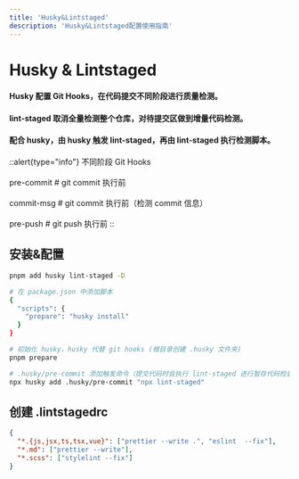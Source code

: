 ```yaml
---
title: 'Husky&Lintstaged'
description: 'Husky&Lintstaged配置使用指南'
---
```


# Husky & Lintstaged

#### Husky 配置 Git Hooks，在代码提交不同阶段进行质量检测。

#### lint-staged 取消全量检测整个仓库，对待提交区做到增量代码检测。

#### 配合 husky，由 husky 触发 lint-staged，再由 lint-staged 执行检测脚本。

::alert{type="info"}
不同阶段 Git Hooks
<br />
<br />
pre-commit # git commit 执行前 
<br /> 
<br /> 
commit-msg # git commit 执行前（检测 commit 信息） 
<br /> 
<br /> 
pre-push # git push 执行前 
::

## 安装&配置

```bash
pnpm add husky lint-staged -D

# 在 package.json 中添加脚本
{
  "scripts": {
    "prepare": "husky install"
  }
}

# 初始化 husky，husky 代替 git hooks (根目录创建 .husky 文件夹)
pnpm prepare

# .husky/pre-commit 添加触发命令（提交代码时会执行 lint-staged 进行暂存代码检查）
npx husky add .husky/pre-commit "npx lint-staged"
```

## 创建 .lintstagedrc

```json
{
  "*.{js,jsx,ts,tsx,vue}": ["prettier --write .", "eslint  --fix"],
  "*.md": ["prettier --write"],
  "*.scss": ["stylelint --fix"]
}
```
